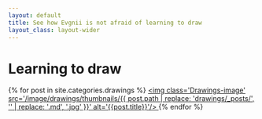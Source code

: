 ```yaml
---
layout: default
title: See how Evgnii is not afraid of learning to draw
layout_class: layout-wider
---
```


# Learning to draw

<div class='Drawings'>

  {% for post in site.categories.drawings %}
    <a class='Drawings-link' href='{{ post.url }}' title='{{post.title}}'>
      <img class='Drawings-image' src='/image/drawings/thumbnails/{{ post.path | replace: 'drawings/_posts/', '' | replace: '.md', '.jpg'  }}' alt='{{post.title}}'/>
    </a>
  {% endfor %}

</div>
